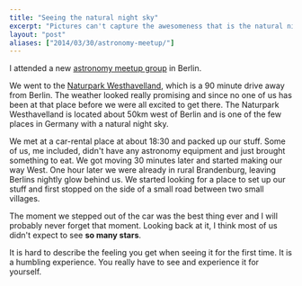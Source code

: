 ```yaml
---
title: "Seeing the natural night sky"
excerpt: "Pictures can't capture the awesomeness that is the natural night sky."
layout: "post"
aliases: ["2014/03/30/astronomy-meetup/"]
---
```


I attended a new [astronomy meetup group](http://www.meetup.com/Berlin-Astronomy-Astrophotography-Meetup/) in Berlin.

We went to the [Naturpark Westhavelland](https://www.westhavelland-naturpark.de/erleben-lernen/naturerlebnis/himmelsbeobachtung-im-sternenpark/), which is a 90 minute drive away from Berlin. The weather looked really promising and since no one of us has been at that place before we were all excited to get there. The Naturpark Westhavelland is located about 50km west of Berlin and is one of the few places in Germany with a natural night sky.

We met at a car-rental place at about 18:30 and packed up our stuff. Some of us, me included, didn't have any astronomy equipment and just brought something to eat. We got moving 30 minutes later and started making our way West. One hour later we were already in rural Brandenburg, leaving Berlins nightly glow behind us. We started looking for a place to set up our stuff and first stopped on the side of a small road between two small villages.

The moment we stepped out of the car was the best thing ever and I will probably never forget that moment. Looking back at it, I think most of us didn't expect to see **so many stars**.

It is hard to describe the feeling you get when seeing it for the first time. It is a humbling experience. You really have to see and experience it for yourself.
